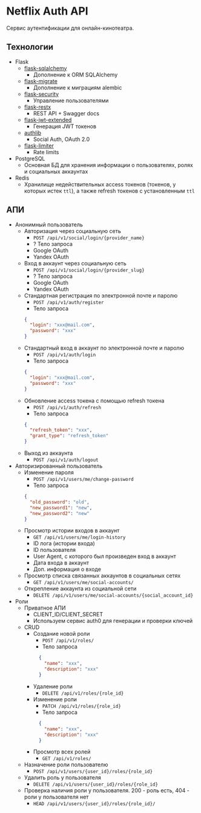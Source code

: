 # Netflix Auth API
Сервис аутентификации для онлайн-кинотеатра.

## Технологии
- Flask
  - [flask-sqlalchemy](https://flask-sqlalchemy.palletsprojects.com/en/2.x/quickstart/)
    - Дополнение к ORM SQLAlchemy
  - [flask-migrate](https://flask-migrate.readthedocs.io/en/latest/)
    - Дополнение к миграциям alembic
  - [flask-security](https://pythonhosted.org/Flask-Security/quickstart.html)
    - Управление пользователями
  - [flask-restx](https://flask-restx.readthedocs.io/en/latest/)
    - REST API + Swagger docs
  - [flask-jwt-extended](https://flask-jwt-extended.readthedocs.io/en/stable/basic_usage/)
    - Генерация JWT токенов
  - [authlib](https://docs.authlib.org/en/latest/client/flask.html#flask-client)
    - Social Auth, OAuth 2.0
  - [flask-limiter](https://github.com/alisaifee/flask-limiter)
    - Rate limits
- PostgreSQL
  - Основная БД для хранения информации о пользователях, ролях и социальных аккаунтах
- Redis
  - Хранилище недействительных access токенов (токенов, у которых истек `ttl`),
  а также refresh токенов с установленным `ttl`

## АПИ
- Анонимный пользователь
  - Авторизация через социальную сеть
    - `POST /api/v1/social/login/{provider_name}`
    - ? Тело запроса
    - Google OAuth
    - Yandex OAuth
  - Вход в аккаунт через социальную сеть
    - `POST /api/v1/social/login/{provider_slug}`
    - ? Тело запроса
    - Google OAuth
    - Yandex OAuth
  - Стандартная регистрация по электронной почте и паролю
    - `POST /api/v1/auth/register`
    - Тело запроса
    ```json
    {
      "login": "xxx@mail.com",
      "password": "xxx"
    }
    ```
  - Стандартный вход в аккаунт по электронной почте и паролю
    - `POST /api/v1/auth/login`
    - Тело запроса
    ```json
    {
      "login": "xxx@mail.com",
      "password": "xxx"
    }
    ```
  - Обновление access токена с помощью refresh токена
    - `POST /api/v1/auth/refresh`
    - Тело запроса
    ```json
    {
      "refresh_token": "xxx",
      "grant_type": "refresh_token"
    }
    ```
  - Выход из аккаунта
    - `POST /api/v1/auth/logout`
- Авторизированный пользователь
  - Изменение пароля
    - `POST /api/v1/users/me/change-password`
    - Тело запроса
    ```json
    {
      "old_password": "old",
      "new_password1": "new",
      "new_password2": "new"
    }
    ```
  - Просмотр истории входов в аккаунт
    - `GET /api/v1/users/me/login-history`
    - ID лога (истории входа)
    - ID пользователя
    - User Agent, с которого был произведен вход в аккаунт
    - Дата входа в аккаунт
    - Доп. информация о входе
  - Просмотр списка связанных аккаунтов в социальных сетях
    - `GET /api/v1/users/me/social-accounts/`
  - Открепление аккаунта из социальной сети
    - `DELETE /api/v1/users/me/social-accounts/{social_account_id}`
- Роли
  - Приватное АПИ
    - CLIENT_ID/CLIENT_SECRET
    - Используем сервис auth0 для генерации и проверки ключей
  - CRUD
    - Создание новой роли
      - `POST /api/v1/roles/`
      - Тело запроса
      ```json
        {
          "name": "xxx",
          "description": "xxx"
        }
      ```
    - Удаление роли
      - `DELETE /api/v1/roles/{role_id}`
    - Изменение роли
      - `PATCH /api/v1/roles/{role_id}`
      - Тело запроса
      ```json
        {
          "name": "xxx",
          "description": "xxx"
        }
      ```
    - Просмотр всех ролей
      - `GET /api/v1/roles/`
  - Назначение роли пользователю
    - `POST /api/v1/users/{user_id}/roles/{role_id}`
  - Удалить роль у пользователя
    - `DELETE /api/v1/users/{user_id}/roles/{role_id}`
  - Проверка наличия роли у пользователя. 200 - роль есть, 404 - роли у пользователя нет
    - `HEAD /api/v1/users/{user_id}/roles/{role_id}/`
